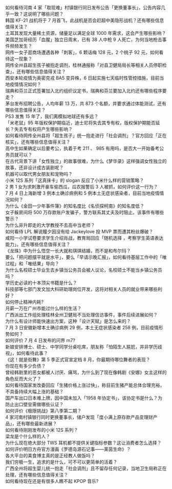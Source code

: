 如何看待河南 4 家「取现难」村镇银行同日发布公告「更换董事长」，公告内容几乎一致？这说明了哪些问题？  
韩国 KF-21 战机将于 7 月首飞，此战机是否会赶超中美隐形战机？还有哪些信息值得关注？  
土耳其发现大量稀土资源，储量足以满足全球 1000 年需求，这会产生哪些影响？  
美国芝加哥经历「血腥」独立日周末，已有 38 人中枪 9 人死亡，为何当地枪击事件频频发生？  
网传一女子逛商场遭遇各种「刺客」，6 颗话梅 128 元，2 个桃子 92 元，如何看待这一现象？  
网传全州县超生孩子被抱走调剂，桂林通报称「对县卫健局局长等相关人员停职检查」，还有哪些信息值得关注？  
西安本轮疫情为奥密克戎 BA5 变异株，6 日起实施七天临时性管控措施，目前当地疫情情况如何？  
瑞典和芬兰正式签署加入北约组织议定书，瑞典和芬兰要加入北约还有哪些程序要走？  
茅台发布招聘公告，人均年薪 13 万，共 873 个名额，并要求通过体能测试，还有哪些信息值得关注？  
PS3 发售 15 年了，我们离模拟地球还有多远？  
「米老鼠」95 年版权保护期临近，迪士尼将失去其专有权，版权保护期能否延长？失去专有权将产生哪些影响？  
如何看待网传全州县将「超生孩子」统一抱走进行「社会调剂」？官方回应「正在核实」，还有哪些信息值得关注？  
高中生如果确定以后要考公，执着于考 211 、 985 有用吗，是否大一开始备考公务员就可以？  
在古代背景下讲「女性独立」的故事很难，为什么《梦华录》这样强调女性独立的故事，还非设计成古装剧呢？  
机器可以取代男女朋友和宠物吗？  
小米 12S 系列「这真徕卡」的 slogan 反应了小米什么样的营销策略？  
2 男 1 女为求刺激开豪车偷西瓜，瓜农报警后 3 人被抓，如何评价这一行为？  
7 月 4 日上海新增 3 例本土确诊病例和 5 例本土无症状感染者，目前当地疫情情况如何？  
为什么《金田一少年事件簿》的知名度比《名侦探柯南》的知名度低？  
女子躲房间将 500 万存款账户发骗子，警方联系其丈夫及时阻止。该事件有哪些警示？  
为什么非升即走的大学教授不去高中当老师？  
如何看待 LPL 解说瞳夕因没有给 Jackeylove 投 MVP 票而遭其粉丝爆破？  
咸阳一小学试卷要求学生介绍肖战，教育局回应「随机选择 ，考察学生英语表达能力」。还有哪些信息值得关注？  
《龙珠》中为什么悟空一长大就和琪琪结婚，而不是和布尔玛？  
要么「把问题摆平就是水平」，要么「早请示晚汇报」，如何看待基层工作中的「唯过程」和「唯结果」导向？  
为什么名校硕士毕业生去乡镇当公务员会被人议论，名校硕士不能当乡镇公务员吗？  
学历史必读的十本顶尖书籍是什么？  
科技部等七部门发文加大科研助理岗位开发，这将对相关人员的就业带来哪些利好？  
如何停止精神内耗?  
月薪一万在广州市能过什么样的生活？  
广西派出工作组处理桂林全州卫健局不当处理信访事件，事件后续进展如何？  
为什么有设计师能快速出方案，这种「设计天赋」是怎么来的？  
7 月 3 日安徽新增本土确诊病例 29 例，本土无症状感染者 258 例，目前疫情形势如何？  
如何评价 7 月 4 日发布的问界 m7?  
新娘安排博士、硕士、中学同学分桌吃席，朋友称「怕陌生人尴尬，并非学历歧视」，如何看待此事？  
《这！就是街舞》第 5 季正式官宣定档 8 月，你最期待哪位舞者的表现？  
你现在有多少负债？  
曾经韩剧里的恶女都被人讨厌、痛骂，为什么到了现在像韩剧《安娜》女主这样的角色反而大火了？  
如何看待国家发改委回应「生猪价格上涨过快」，称目前生猪产能总体合理充裕，不具备持续大幅上涨的基础？  
国产车出口日本难上牌，因中国未加入「1958 年协定书」，该协定书是什么？为防止出口壁垒需做哪些认证？  
如何评价《极限挑战》第八季第二期？  
4 家河南村镇银行同时更换董事长，储户发现「度小满上原存款产品变理财产品」，还有哪些最新进展？  
如何看待刚刚发布的小米 12S 系列？  
梁龙是个什么样的人？  
为什么现在绝大部分 TWS 耳机都不提供关键指标参数？这让消费者怎么选择？  
如何评价明日方舟官方漫画《罗德岛源石记事——莱茵生命》？  
各大平台的美食博主真的是正经教人做饭吗？  
我们穷极一生，追求的是什么，可不可以更简单的活着？  
广西全州将超生婴儿统一抱走「社会调剂」且不留存任何记录，当地卫生局称正在处理，还有哪些信息值得关注？  
如何看待现在还是有很多人瞧不起 KPOP 音乐?  
